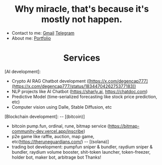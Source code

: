 <h1 align="center" font-weight="bold">
Why miracle, that's because it's mostly not happen.<br/>

</h1>

* Contact to me: [Gmail](mailto:jay@chiral.ai) [Telegram](https://t.me/degencap777)
* About me: [Portfolio](https://westchain.org)

<h1 align="center" font-weight="bold">
Services<br/>

</h1>

[AI development]: 
   * Crypto AI RAG Chatbot development ([https://x.com/degencap777](https://x.com/degencap777/status/1834470426275377183))
   * NLP projects like AI Chatbot (https://sharly.ai, https://chatdoc.com)
   * Predictive Model (time-serialized forecasting like stock price prediction, etc)
   * Computer vision using Dalle, Stable Diffusion, etc

[Blockchain development]:
  -- [(bitcoin)]
   * bitcoin pump.fun, ordinal, rune, bitmap service (https://bitmap-community-dev.vercel.app/inscribe)
   * p2e game like raffle, auction, map game, etc(https://theruneguardians.com/)
  -- [(solana)]
   * trading bot development: pumpfun sniper & bundler, raydium sniper & bundler, raydium volume booster, shit-token launcher, token-freezer, holder bot, maker bot, arbitrage bot
Thanks!
